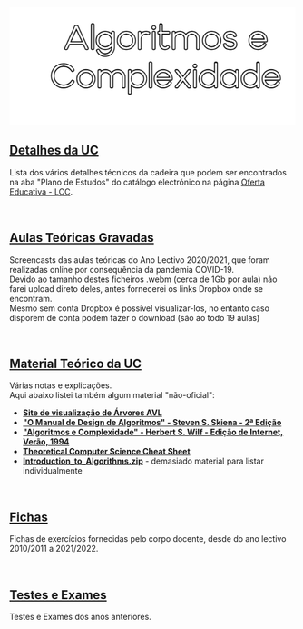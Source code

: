 ![Título](AeC.png)

## [Detalhes da UC](Info.md)
Lista dos vários detalhes técnicos da cadeira que podem ser encontrados na aba "Plano de Estudos" do catálogo electrónico na página [Oferta Educativa - LCC](https://www.uminho.pt/PT/ensino/oferta-educativa/_layouts/15/UMinho.PortalUM.UI/Pages/CatalogoCursoDetail.aspx?itemId=3851&catId=12).

<br>

## [Aulas Teóricas Gravadas](aulas/README.md)
Screencasts das aulas teóricas do Ano Lectivo 2020/2021, que foram realizadas online por consequência da pandemia COVID-19.
<br>Devido ao tamanho destes ficheiros .webm (cerca de 1Gb por aula) não farei upload direto deles, antes fornecerei os links Dropbox onde se encontram.
<br>Mesmo sem conta Dropbox é possível visualizar-los, no entanto caso disporem de conta podem fazer o download (são ao todo 19 aulas)

<br>

## [Material Teórico da UC](slides/README.md)
Várias notas e explicações.
<br>Aqui abaixo listei também algum material "não-oficial":

* [**Site de visualização de Árvores AVL**](https://www.cs.usfca.edu/~galles/visualization/AVLtree.html)
* [**"O Manual de Design de Algoritmos" - Steven S. Skiena - 2ª Edição**](SkienaTheAlgorithmDesignManual.pdf)
* [**"Algoritmos e Complexidade" - Herbert S. Wilf - Edição de Internet, Verão, 1994**](Algorithms_and_Complexity-Herbert_Wilf-Internet_Edition-Summer_1994.pdf)
* [**Theoretical Computer Science Cheat Sheet**](cheat.pdf)
* [**Introduction_to_Algorithms.zip**](Introduction_to_Algorithms.zip) - demasiado material para listar individualmente

<br>

## [Fichas](fichas/README.md)
Fichas de exercícios fornecidas pelo corpo docente, desde do ano lectivo 2010/2011 a 2021/2022.

<br>

## [Testes e Exames](testes/README.md)
Testes e Exames dos anos anteriores.
